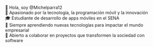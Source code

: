 👋 Hola, soy @Michelparra12  
🚀 Apasionado por la tecnología, la programación móvil y la innovación  
🎓 Estudiante de desarrollo de apps móviles en el SENA  
🌱 Siempre aprendiendo nuevas tecnologías para impactar el mundo empresarial  
🤝 Abierto a colaborar en proyectos que transformen la sociedad con software
